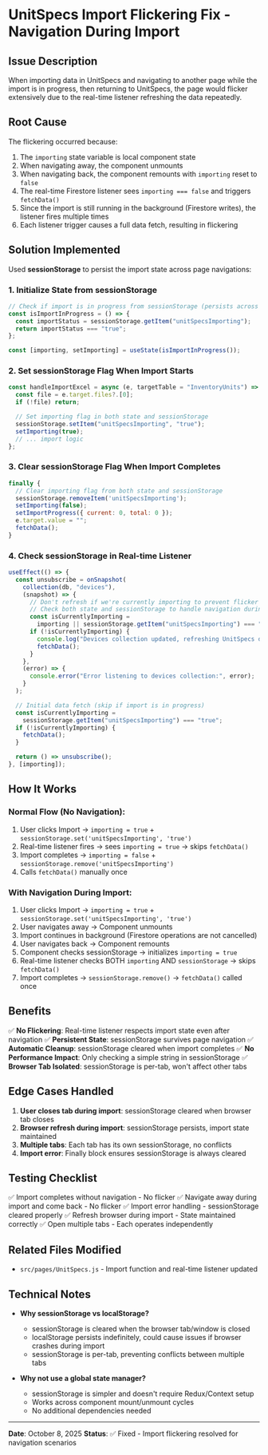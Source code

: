 # UnitSpecs Import Flickering Fix - Navigation During Import

## Issue Description

When importing data in UnitSpecs and navigating to another page while the import is in progress, then returning to UnitSpecs, the page would flicker extensively due to the real-time listener refreshing the data repeatedly.

## Root Cause

The flickering occurred because:

1. The `importing` state variable is local component state
2. When navigating away, the component unmounts
3. When navigating back, the component remounts with `importing` reset to `false`
4. The real-time Firestore listener sees `importing === false` and triggers `fetchData()`
5. Since the import is still running in the background (Firestore writes), the listener fires multiple times
6. Each listener trigger causes a full data fetch, resulting in flickering

## Solution Implemented

Used **sessionStorage** to persist the import state across page navigations:

### 1. Initialize State from sessionStorage

```javascript
// Check if import is in progress from sessionStorage (persists across navigation)
const isImportInProgress = () => {
  const importStatus = sessionStorage.getItem("unitSpecsImporting");
  return importStatus === "true";
};

const [importing, setImporting] = useState(isImportInProgress());
```

### 2. Set sessionStorage Flag When Import Starts

```javascript
const handleImportExcel = async (e, targetTable = "InventoryUnits") => {
  const file = e.target.files?.[0];
  if (!file) return;

  // Set importing flag in both state and sessionStorage
  sessionStorage.setItem("unitSpecsImporting", "true");
  setImporting(true);
  // ... import logic
};
```

### 3. Clear sessionStorage Flag When Import Completes

```javascript
finally {
  // Clear importing flag from both state and sessionStorage
  sessionStorage.removeItem('unitSpecsImporting');
  setImporting(false);
  setImportProgress({ current: 0, total: 0 });
  e.target.value = "";
  fetchData();
}
```

### 4. Check sessionStorage in Real-time Listener

```javascript
useEffect(() => {
  const unsubscribe = onSnapshot(
    collection(db, "devices"),
    (snapshot) => {
      // Don't refresh if we're currently importing to prevent flicker
      // Check both state and sessionStorage to handle navigation during import
      const isCurrentlyImporting =
        importing || sessionStorage.getItem("unitSpecsImporting") === "true";
      if (!isCurrentlyImporting) {
        console.log("Devices collection updated, refreshing UnitSpecs data...");
        fetchData();
      }
    },
    (error) => {
      console.error("Error listening to devices collection:", error);
    }
  );

  // Initial data fetch (skip if import is in progress)
  const isCurrentlyImporting =
    sessionStorage.getItem("unitSpecsImporting") === "true";
  if (!isCurrentlyImporting) {
    fetchData();
  }

  return () => unsubscribe();
}, [importing]);
```

## How It Works

### Normal Flow (No Navigation):

1. User clicks Import → `importing = true` + `sessionStorage.set('unitSpecsImporting', 'true')`
2. Real-time listener fires → sees `importing = true` → skips `fetchData()`
3. Import completes → `importing = false` + `sessionStorage.remove('unitSpecsImporting')`
4. Calls `fetchData()` manually once

### With Navigation During Import:

1. User clicks Import → `importing = true` + `sessionStorage.set('unitSpecsImporting', 'true')`
2. User navigates away → Component unmounts
3. Import continues in background (Firestore operations are not cancelled)
4. User navigates back → Component remounts
5. Component checks sessionStorage → initializes `importing = true`
6. Real-time listener checks BOTH `importing` AND `sessionStorage` → skips `fetchData()`
7. Import completes → `sessionStorage.remove()` → `fetchData()` called once

## Benefits

✅ **No Flickering**: Real-time listener respects import state even after navigation
✅ **Persistent State**: sessionStorage survives page navigation
✅ **Automatic Cleanup**: sessionStorage cleared when import completes
✅ **No Performance Impact**: Only checking a simple string in sessionStorage
✅ **Browser Tab Isolated**: sessionStorage is per-tab, won't affect other tabs

## Edge Cases Handled

1. **User closes tab during import**: sessionStorage cleared when browser tab closes
2. **Browser refresh during import**: sessionStorage persists, import state maintained
3. **Multiple tabs**: Each tab has its own sessionStorage, no conflicts
4. **Import error**: Finally block ensures sessionStorage is always cleared

## Testing Checklist

✅ Import completes without navigation - No flicker
✅ Navigate away during import and come back - No flicker
✅ Import error handling - sessionStorage cleared properly
✅ Refresh browser during import - State maintained correctly
✅ Open multiple tabs - Each operates independently

## Related Files Modified

- `src/pages/UnitSpecs.js` - Import function and real-time listener updated

## Technical Notes

- **Why sessionStorage vs localStorage?**

  - sessionStorage is cleared when the browser tab/window is closed
  - localStorage persists indefinitely, could cause issues if browser crashes during import
  - sessionStorage is per-tab, preventing conflicts between multiple tabs

- **Why not use a global state manager?**
  - sessionStorage is simpler and doesn't require Redux/Context setup
  - Works across component mount/unmount cycles
  - No additional dependencies needed

---

**Date**: October 8, 2025
**Status**: ✅ Fixed - Import flickering resolved for navigation scenarios
